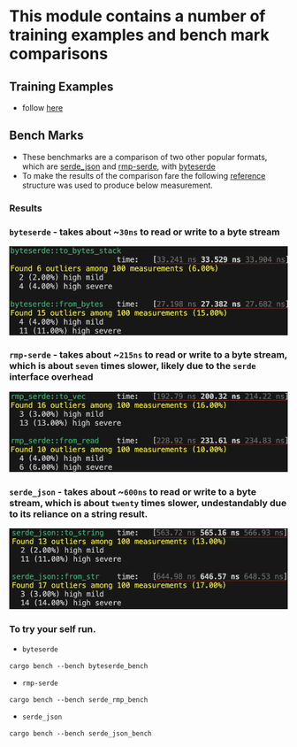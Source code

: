 # This module contains a number of training examples and bench mark comparisons

## Training Examples
* follow [here](./examples/readme.md)

## Bench Marks

* These benchmarks are a comparison of two other popular formats, which are [serde_json](https://crates.io/crates/serde_json) and [rmp-serde](https://crates.io/crates/rmp-serde), with [byteserde](https://crates.io/crates/byteserde)
* To make the results of the comparison fare the following [reference](./benches/sample.rs) structure was used to produce below measurement.

### Results
  
### `byteserde` - takes about ~`30ns` to read or write to a byte stream

![alt text](readme/byteserde_bench.png)

### `rmp-serde` - takes about ~`215ns` to read or write to a byte stream, which is about `seven` times slower, likely due to the `serde` interface overhead

![alt text](readme/serde_rmp_bench.png)

### `serde_json` - takes about ~`600ns` to read or write to a byte stream, which is about `twenty` times slower, undestandably due to its reliance on a string result.

![alt text](readme/serde_json_bench.png)

### To try your self run.
* `byteserde`
```shell
cargo bench --bench byteserde_bench
```
* `rmp-serde`
```shell
cargo bench --bench serde_rmp_bench
```
* `serde_json`
```shell
cargo bench --bench serde_json_bench
```